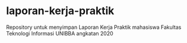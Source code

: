 # laporan-kerja-praktik
Repository untuk menyimpan Laporan Kerja Praktik mahasiswa Fakultas Teknologi Informasi UNIBBA angkatan 2020
